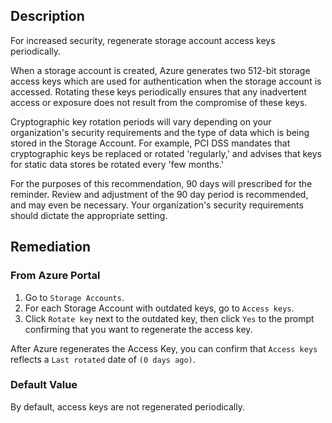 ## Description

For increased security, regenerate storage account access keys periodically.

When a storage account is created, Azure generates two 512-bit storage access keys which are used for authentication when the storage account is accessed. Rotating these keys periodically ensures that any inadvertent access or exposure does not result from the compromise of these keys.

Cryptographic key rotation periods will vary depending on your organization's security requirements and the type of data which is being stored in the Storage Account. For example, PCI DSS mandates that cryptographic keys be replaced or rotated 'regularly,' and advises that keys for static data stores be rotated every 'few months.'

For the purposes of this recommendation, 90 days will prescribed for the reminder. Review and adjustment of the 90 day period is recommended, and may even be necessary. Your organization's security requirements should dictate the appropriate setting.

## Remediation

### From Azure Portal

1. Go to `Storage Accounts`.
2. For each Storage Account with outdated keys, go to `Access keys`.
3. Click `Rotate key` next to the outdated key, then click `Yes` to the prompt confirming that you want to regenerate the access key.

After Azure regenerates the Access Key, you can confirm that `Access keys` reflects a `Last rotated` date of `(0 days ago)`.

### Default Value

By default, access keys are not regenerated periodically.

